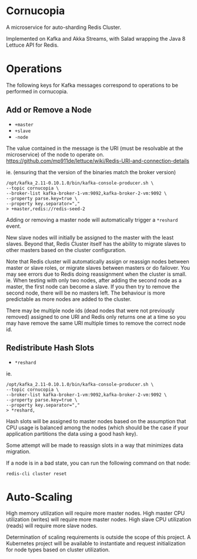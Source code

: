 # Cornucopia
A microservice for auto-sharding Redis Cluster.

Implemented on Kafka and Akka Streams, with Salad wrapping the Java 8 Lettuce API for Redis.

# Operations
The following keys for Kafka messages correspond to operations to be performed in cornucopia.

## Add or Remove a Node
* `+master`
* `+slave`
* `-node`

The value contained in the message is the URI (must be resolvable at the microservice) of the node to operate on.
https://github.com/mp911de/lettuce/wiki/Redis-URI-and-connection-details

ie. (ensuring that the version of the binaries match the broker version)
```
/opt/kafka_2.11-0.10.1.0/bin/kafka-console-producer.sh \
--topic cornucopia \
--broker-list kafka-broker-1-vm:9092,kafka-broker-2-vm:9092 \
--property parse.key=true \
--property key.separator=","
> +master,redis://redis-seed-2
```

Adding or removing a master node will automatically trigger a `*reshard` event.

New slave nodes will initially be assigned to the master with the least slaves.
Beyond that, Redis Cluster itself has the ability to migrate slaves to other masters based on the cluster configuration.

Note that Redis cluster will automatically assign or reassign nodes between master or slave roles, or migrate slaves between masters or do failover.
You may see errors due to Redis doing reassignment when the cluster is small.
ie. When testing with only two nodes, after adding the second node as a master, the first node can become a slave.
If you then try to remove the second node, there will be no masters left.
The behaviour is more predictable as more nodes are added to the cluster.

There may be multiple node ids (dead nodes that were not previously removed) assigned to one URI and Redis only returns one at a time so you may have remove the same URI multiple times to remove the correct node id.

## Redistribute Hash Slots
* `*reshard`

ie.
```
/opt/kafka_2.11-0.10.1.0/bin/kafka-console-producer.sh \
--topic cornucopia \
--broker-list kafka-broker-1-vm:9092,kafka-broker-2-vm:9092 \
--property parse.key=true \
--property key.separator=","
> *reshard,
```

Hash slots will be assigned to master nodes based on the assumption that CPU usage is balanced among the nodes (which should be the case if your application partitions the data using a good hash key).

Some attempt will be made to reassign slots in a way that minimizes data migration.

If a node is in a bad state, you can run the following command on that node:
```
redis-cli cluster reset
```

# Auto-Scaling
High memory utilization will require more master nodes.
High master CPU utilization (writes) will require more master nodes.
High slave CPU utilization (reads) will require more slave nodes.

Determination of scaling requirements is outside the scope of this project.
A Kubernetes project will be available to instantiate and request initialization for node types based on cluster utilization.
